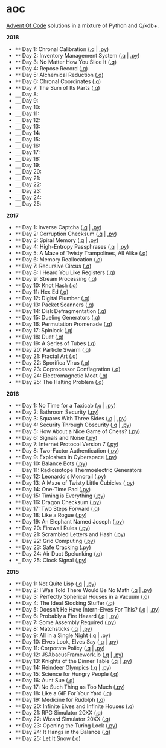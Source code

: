 # aoc
[Advent Of Code](http://adventofcode.com/) solutions in a mixture of Python and Q/kdb+.

**2018**

  - `**` Day 1: Chronal Calibration ([.q](2018/01.q) | [.py](2018/01.py))
  - `**` Day 2: Inventory Management System ([.q](2018/02.q) | [.py](2018/02.py))
  - `**` Day 3: No Matter How You Slice It ([.q](2018/03.q))
  - `**` Day 4: Repose Record ([.q](2018/04.q))
  - `**` Day 5: Alchemical Reduction ([.q](2018/05.q))
  - `**` Day 6: Chronal Coordinates ([.q](2018/06.q))
  - `**` Day 7: The Sum of Its Parts ([.q](2018/07.q))
  - `__` Day 8:
  - `__` Day 9:
  - `__` Day 10:
  - `__` Day 11:
  - `__` Day 12:
  - `__` Day 13:
  - `__` Day 14:
  - `__` Day 15:
  - `__` Day 16:
  - `__` Day 17:
  - `__` Day 18:
  - `__` Day 19:
  - `__` Day 20:
  - `__` Day 21:
  - `__` Day 22:
  - `__` Day 23:
  - `__` Day 24:
  - `__` Day 25:

**2017**

  - `**` Day 1: Inverse Captcha ([.q](2017/01.q) | [.py](2017/01.py))
  - `**` Day 2: Corruption Checksum ([.q](2017/02.q) | [.py](2017/02.py))
  - `**` Day 3: Spiral Memory ([.q](2017/03.q) | [.py](2017/03.py))
  - `**` Day 4: High-Entropy Passphrases ([.q](2017/04.q) | [.py](2017/04.py))
  - `**` Day 5: A Maze of Twisty Trampolines, All Alike ([.q](2017/05.q))
  - `**` Day 6: Memory Reallocation ([.q](2017/06.q))
  - `**` Day 7: Recursive Circus ([.q](2017/07.q))
  - `**` Day 8: I Heard You Like Registers ([.q](2017/08.q))
  - `**` Day 9: Stream Processing ([.q](2017/09.q))
  - `**` Day 10: Knot Hash ([.q](2017/10.q))
  - `**` Day 11: Hex Ed ([.q](2017/11.q))
  - `**` Day 12: Digital Plumber ([.q](2017/12.q))
  - `**` Day 13: Packet Scanners ([.q](2017/13.q))
  - `**` Day 14: Disk Defragmentation ([.q](2017/14.q))
  - `**` Day 15: Dueling Generators ([.q](2017/15.q))
  - `**` Day 16: Permutation Promenade ([.q](2017/16.q))
  - `**` Day 17: Spinlock ([.q](2017/17.q))
  - `**` Day 18: Duet ([.q](2017/18.q))
  - `**` Day 19: A Series of Tubes ([.q](2017/19.q))
  - `**` Day 20: Particle Swarm ([.q](2017/20.q))
  - `**` Day 21: Fractal Art  ([.q](2017/21.q))
  - `**` Day 22: Sporifica Virus ([.q](2017/22.q))
  - `**` Day 23: Coprocessor Conflagration ([.q](2017/23.q))
  - `**` Day 24: Electromagnetic Moat ([.q](2017/24.q))
  - `**` Day 25: The Halting Problem ([.q](2017/25.q))

**2016**

 - `**` Day 1: No Time for a Taxicab ([.q](2016/01.q) | [.py](2016/01.py))
 - `**` Day 2: Bathroom Security ([.py](2016/02.py))
 - `**` Day 3: Squares With Three Sides ([.q](2016/03.q) | [.py](2016/03.py))
 - `**` Day 4: Security Through Obscurity ([.q](2016/03.q) | [.py](2016/04.py))
 - `**` Day 5: How About a Nice Game of Chess? ([.py](2016/05.py))
 - `**` Day 6: Signals and Noise ([.py](2016/06.py))
 - `**` Day 7: Internet Protocol Version 7 ([.py](2016/07.py))
 - `**` Day 8: Two-Factor Authentication ([.py](2016/08.py))
 - `**` Day 9: Explosives in Cyberspace ([.py](2016/09.py))
 - `**` Day 10: Balance Bots ([.py](2016/10.py))
 - `__` Day 11: Radioisotope Thermoelectric Generators
 - `**` Day 12: Leonardo's Monorail ([.py](2016/12.py))
 - `**` Day 13: A Maze of Twisty Little Cubicles ([.py](2016/13.py))
 - `**` Day 14: One-Time Pad ([.py](2016/14.py))
 - `**` Day 15: Timing is Everything ([.py](2016/15.py))
 - `**` Day 16: Dragon Checksum ([.py](2016/16.py))
 - `**` Day 17: Two Steps Forward ([.q](2016/17.q))
 - `**` Day 18: Like a Rogue ([.py](2016/18.py))
 - `**` Day 19: An Elephant Named Joseph ([.py](2016/19.py))
 - `**` Day 20: Firewall Rules ([.py](2016/20.py))
 - `**` Day 21: Scrambled Letters and Hash ([.py](2016/21.py))
 - `*_` Day 22: Grid Computing ([.py](2016/22.py))
 - `**` Day 23: Safe Cracking ([.py](2016/23.py))
 - `**` Day 24: Air Duct Spelunking ([.q](2016/24.q))
 - `*_` Day 25: Clock Signal ([.py](2016/25.py))

**2015**

 - `**` Day 1: Not Quite Lisp ([.q](2015/01.q) | [.py](2015/01.py))
 - `**` Day 2: I Was Told There Would Be No Math ([.q](2015/02.q) | [.py](2015/02.py))
 - `**` Day 3: Perfectly Spherical Houses in a Vacuum ([.q](2015/03.q))
 - `**` Day 4: The Ideal Stocking Stuffer ([.q](2015/04.q))
 - `**` Day 5: Doesn't He Have Intern-Elves For This? ([.q](2015/05.q) | [.py](2015/05.py))
 - `**` Day 6: Probably a Fire Hazard ([.q](2015/06.q) | [.py](2015/06.py))
 - `**` Day 7: Some Assembly Required ([.py](2015/07.py))
 - `**` Day 8: Matchsticks ([.q](2015/08.q) | [.py](2015/08.py))
 - `**` Day 9: All in a Single Night ([.q](2015/09.q) | [.py](2015/09.py))
 - `**` Day 10: Elves Look, Elves Say ([.q](2015/10.q) | [.py](2015/10.py))
 - `**` Day 11: Corporate Policy ([.q](2015/11.q) | [.py](2015/11.py))
 - `**` Day 12: JSAbacusFramework.io ([.q](2015/12.q) | [.py](2015/12.py))
 - `**` Day 13: Knights of the Dinner Table ([.q](2015/13.q) | [.py](2015/13.py))
 - `**` Day 14: Reindeer Olympics ([.q](2015/14.q) | [.py](2015/14.py))
 - `**` Day 15: Science for Hungry People ([.q](2015/15.q))
 - `**` Day 16: Aunt Sue ([.q](2015/16.q))
 - `**` Day 17: No Such Thing as Too Much ([.py](2015/17.py))
 - `**` Day 18: Like a GIF For Your Yard ([.q](2015/18.q))
 - `**` Day 19: Medicine for Rudolph ([.q](2015/19.q))
 - `**` Day 20: Infinite Elves and Infinite Houses ([.q](2015/20.q))
 - `**` Day 21: RPG Simulator 20XX ([.q](2015/21.q))
 - `**` Day 22: Wizard Simulator 20XX ([.q](2015/22.q))
 - `**` Day 23: Opening the Turing Lock ([.py](2015/23.py))
 - `**` Day 24: It Hangs in the Balance ([.q](2015/24.q))
 - `**` Day 25: Let It Snow ([.q](2015/25.q))
